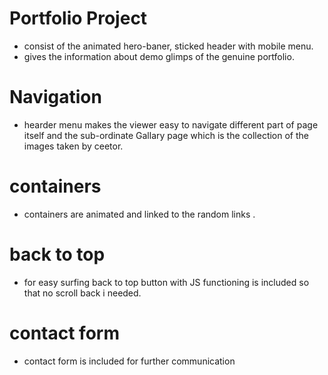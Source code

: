# Portfolio Project

- consist of the animated hero-baner, sticked header with mobile menu.
- gives the information about demo glimps of the genuine portfolio.

# Navigation

- hearder menu makes the viewer easy to navigate different part of page itself and the sub-ordinate Gallary page which is the collection of the images taken by ceetor.

# containers

- containers are animated and linked to the random links .

# back to top

- for easy surfing back to top button with JS functioning is included so that no scroll back i needed.

# contact form

- contact form is included for further communication
